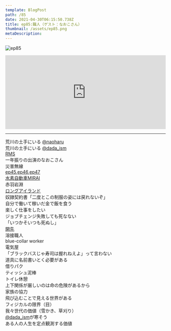 ```yaml
---  
template: BlogPost  
path: /85
date: 2021-04-30T06:15:50.738Z  
title: ep85:職人（ゲスト：なおこさん）
thumbnail: /assets/ep85.png
metaDescription:  
---  
```

![ep85](/assets/ep85.png)  

<iframe src="https://open.spotify.com/embed/episode/5Gqj4iLxqWOrfzKKrL71ch" width="100%" height="232" frameBorder="0" allowfullscreen="" allow="autoplay; clipboard-write; encrypted-media; fullscreen; picture-in-picture"></iframe>

***  



荒川の土手にいる [@naoharu](https://twitter.com/naoharu)   
荒川の土手にいる [@dada_ism](https://twitter.com/dada_ism)  
[RMS](https://ja.wikipedia.org/wiki/%E3%83%AA%E3%83%81%E3%83%A3%E3%83%BC%E3%83%89%E3%83%BB%E3%82%B9%E3%83%88%E3%83%BC%E3%83%AB%E3%83%9E%E3%83%B3)  
一年振りの出演のなおこさん  
災害無線  
[ep45](https://jamming.fm/45),[ep46](https://jamming.fm/46),[ep47](https://jamming.fm/47)  
[水素自動車MIRAI](https://toyota.jp/mirai/)  
赤羽岩淵  
[ロングアイランド](https://ja.wikipedia.org/wiki/%E3%83%AD%E3%83%B3%E3%82%B0%E3%82%A2%E3%82%A4%E3%83%A9%E3%83%B3%E3%83%89)  
奴隷契約書「二度とこの制服の姿には戻れないぞ」  
自分で働いて稼いだ金で飯を食う  
楽しく仕事をしたい  
ジョブチェンジ失敗しても死なない  
「いつかそいつも死ぬし」  
[開先](https://www.weldtool.jp/article/yousetsu-sozai/1149)  
溶接職人  
blue-collar worker  
電気屋  
「ブラックバスじゃ寿司は握れねえよ」って言わない  
道具に名前書いとく必要がある  
借りパク  
ティッシュ泥棒  
トイレ休憩  
上下関係が厳しいのは命の危険があるから  
家族の協力  
飛び込むことで見える世界がある  
フィジカルの限界（目）  
我々世代の価値（雪かき、草刈り）  
[@dada_ism](https://twitter.com/dada_ism)が寒そう  
ある人の人生を定点観測する価値  
